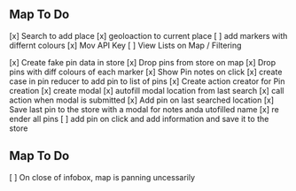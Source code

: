 ## Map To Do

[x] Search to add place
[x] geoloaction to current place
[ ] add markers with differnt colours
[x] Mov API Key
[ ] View Lists on Map / Filtering

[x] Create fake pin data in store
[x] Drop pins from store on map
[x] Drop pins with diff colours of each marker
[x] Show Pin notes on click
[x] create case in pin reducer to add pin to list of pins
[x] Create action creator for Pin creation
[x] create modal
[x] autofill modal location from last search
[x] call action when modal is submitted
[x] Add pin on last searched location
[x] Save last pin to the store with a modal for notes anda utofilled name
[x] re ender all pins
[ ] add pin on click and add information and save it to the store

## Map To Do

[ ] On close of infobox, map is panning uncessarily
